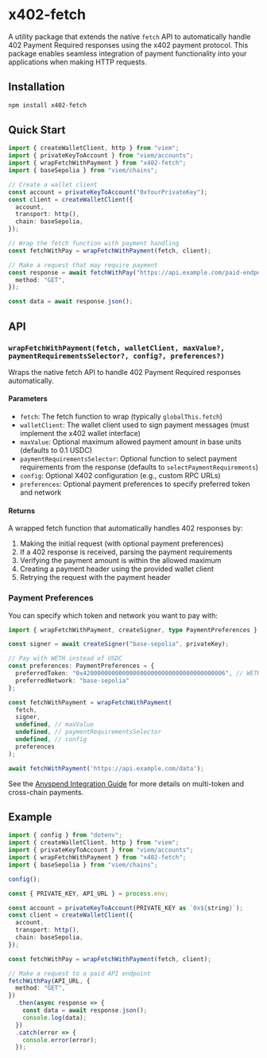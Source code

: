 # x402-fetch

A utility package that extends the native `fetch` API to automatically handle 402 Payment Required responses using the x402 payment protocol. This package enables seamless integration of payment functionality into your applications when making HTTP requests.

## Installation

```bash
npm install x402-fetch
```

## Quick Start

```typescript
import { createWalletClient, http } from "viem";
import { privateKeyToAccount } from "viem/accounts";
import { wrapFetchWithPayment } from "x402-fetch";
import { baseSepolia } from "viem/chains";

// Create a wallet client
const account = privateKeyToAccount("0xYourPrivateKey");
const client = createWalletClient({
  account,
  transport: http(),
  chain: baseSepolia,
});

// Wrap the fetch function with payment handling
const fetchWithPay = wrapFetchWithPayment(fetch, client);

// Make a request that may require payment
const response = await fetchWithPay("https://api.example.com/paid-endpoint", {
  method: "GET",
});

const data = await response.json();
```

## API

### `wrapFetchWithPayment(fetch, walletClient, maxValue?, paymentRequirementsSelector?, config?, preferences?)`

Wraps the native fetch API to handle 402 Payment Required responses automatically.

#### Parameters

- `fetch`: The fetch function to wrap (typically `globalThis.fetch`)
- `walletClient`: The wallet client used to sign payment messages (must implement the x402 wallet interface)
- `maxValue`: Optional maximum allowed payment amount in base units (defaults to 0.1 USDC)
- `paymentRequirementsSelector`: Optional function to select payment requirements from the response (defaults to `selectPaymentRequirements`)
- `config`: Optional X402 configuration (e.g., custom RPC URLs)
- `preferences`: Optional payment preferences to specify preferred token and network

#### Returns

A wrapped fetch function that automatically handles 402 responses by:
1. Making the initial request (with optional payment preferences)
2. If a 402 response is received, parsing the payment requirements
3. Verifying the payment amount is within the allowed maximum
4. Creating a payment header using the provided wallet client
5. Retrying the request with the payment header

### Payment Preferences

You can specify which token and network you want to pay with:

```typescript
import { wrapFetchWithPayment, createSigner, type PaymentPreferences } from "x402-fetch";

const signer = await createSigner("base-sepolia", privateKey);

// Pay with WETH instead of USDC
const preferences: PaymentPreferences = {
  preferredToken: "0x4200000000000000000000000000000000000006", // WETH on Base Sepolia
  preferredNetwork: "base-sepolia"
};

const fetchWithPayment = wrapFetchWithPayment(
  fetch,
  signer,
  undefined, // maxValue
  undefined, // paymentRequirementsSelector
  undefined, // config
  preferences
);

await fetchWithPayment('https://api.example.com/data');
```

See the [Anyspend Integration Guide](../../../ANYSPEND-INTEGRATION.md) for more details on multi-token and cross-chain payments.

## Example

```typescript
import { config } from "dotenv";
import { createWalletClient, http } from "viem";
import { privateKeyToAccount } from "viem/accounts";
import { wrapFetchWithPayment } from "x402-fetch";
import { baseSepolia } from "viem/chains";

config();

const { PRIVATE_KEY, API_URL } = process.env;

const account = privateKeyToAccount(PRIVATE_KEY as `0x${string}`);
const client = createWalletClient({
  account,
  transport: http(),
  chain: baseSepolia,
});

const fetchWithPay = wrapFetchWithPayment(fetch, client);

// Make a request to a paid API endpoint
fetchWithPay(API_URL, {
  method: "GET",
})
  .then(async response => {
    const data = await response.json();
    console.log(data);
  })
  .catch(error => {
    console.error(error);
  });
```

